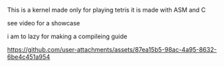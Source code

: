 This is a kernel made only for playing tetris
it is made with ASM and C

see video for a showcase

i am to lazy for making a compileing guide


https://github.com/user-attachments/assets/87ea15b5-98ac-4a95-8632-6be4c451a954

